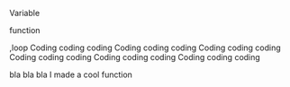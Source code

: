 Variable 

function 


,loop
Coding coding coding Coding coding coding Coding coding coding Coding coding coding Coding coding coding Coding coding coding 


bla bla bla I made a cool function
